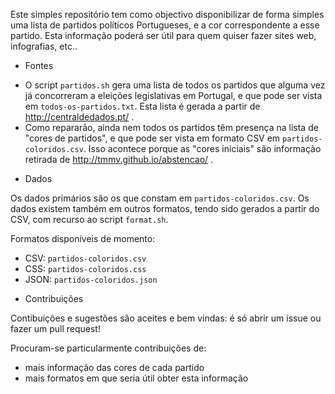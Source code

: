 Este simples repositório tem como objectivo disponibilizar de forma simples uma lista de partidos políticos Portugueses, e a cor correspondente a esse partido.
Esta informação poderá ser útil para quem quiser fazer sites web, infografias, etc..

+ Fontes

* O script `partidos.sh` gera uma lista de todos os partidos que alguma vez já concorreram a eleições legislativas em Portugal, e que pode ser vista em `todos-os-partidos.txt`. Esta lista é gerada a partir de http://centraldedados.pt/ .
* Como repararão, ainda nem todos os partidos têm presença na lista de "cores de partidos", e que pode ser vista em formato CSV em `partidos-coloridos.csv`. Isso acontece porque as "cores iniciais" são informação retirada de http://tmmv.github.io/abstencao/ .

+ Dados

Os dados primários são os que constam em `partidos-coloridos.csv`. Os dados existem também em outros formatos, tendo sido gerados a partir do CSV, com recurso ao script `format.sh`.

Formatos disponíveis de momento:
 * CSV: `partidos-coloridos.csv`
 * CSS: `partidos-coloridos.css`
 * JSON: `partidos-coloridos.json`

+ Contribuições

Contibuições e sugestões são aceites e bem vindas: é só abrir um issue ou fazer um pull request!

Procuram-se particularmente contribuições de:
* mais informação das cores de cada partido
* mais formatos em que seria útil obter esta informação
